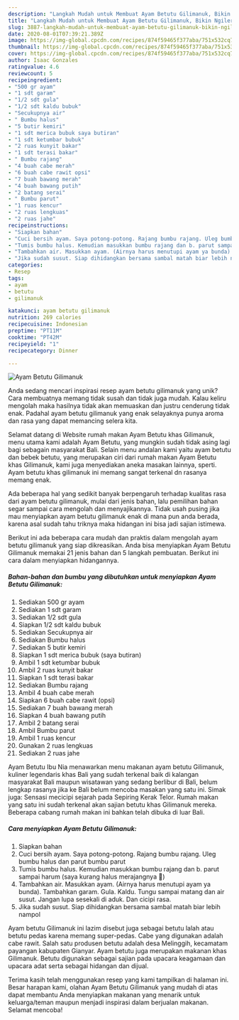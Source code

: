 ```yaml
---
description: "Langkah Mudah untuk Membuat Ayam Betutu Gilimanuk, Bikin Ngiler"
title: "Langkah Mudah untuk Membuat Ayam Betutu Gilimanuk, Bikin Ngiler"
slug: 3887-langkah-mudah-untuk-membuat-ayam-betutu-gilimanuk-bikin-ngiler
date: 2020-08-01T07:39:21.389Z
image: https://img-global.cpcdn.com/recipes/874f59465f377aba/751x532cq70/ayam-betutu-gilimanuk-foto-resep-utama.jpg
thumbnail: https://img-global.cpcdn.com/recipes/874f59465f377aba/751x532cq70/ayam-betutu-gilimanuk-foto-resep-utama.jpg
cover: https://img-global.cpcdn.com/recipes/874f59465f377aba/751x532cq70/ayam-betutu-gilimanuk-foto-resep-utama.jpg
author: Isaac Gonzales
ratingvalue: 4.6
reviewcount: 5
recipeingredient:
- "500 gr ayam"
- "1 sdt garam"
- "1/2 sdt gula"
- "1/2 sdt kaldu bubuk"
- "Secukupnya air"
- " Bumbu halus"
- "5 butir kemiri"
- "1 sdt merica bubuk saya butiran"
- "1 sdt ketumbar bubuk"
- "2 ruas kunyit bakar"
- "1 sdt terasi bakar"
- " Bumbu rajang"
- "4 buah cabe merah"
- "6 buah cabe rawit opsi"
- "7 buah bawang merah"
- "4 buah bawang putih"
- "2 batang serai"
- " Bumbu parut"
- "1 ruas kencur"
- "2 ruas lengkuas"
- "2 ruas jahe"
recipeinstructions:
- "Siapkan bahan"
- "Cuci bersih ayam. Saya potong-potong. Rajang bumbu rajang. Uleg bumbu halus dan parut bumbu parut"
- "Tumis bumbu halus. Kemudian masukkan bumbu rajang dan b. parut sampai harum (saya kurang halus merajangnya 🤭)"
- "Tambahkan air. Masukkan ayam. (Airnya harus menutupi ayam ya bunda). Tambahkan garam. Gula. Kaldu. Tungu sampai matang dan air susut. Jangan lupa sesekali di aduk. Dan cicipi rasa."
- "Jika sudah susut. Siap dihidangkan bersama sambal matah biar lebih nampol"
categories:
- Resep
tags:
- ayam
- betutu
- gilimanuk

katakunci: ayam betutu gilimanuk 
nutrition: 269 calories
recipecuisine: Indonesian
preptime: "PT11M"
cooktime: "PT42M"
recipeyield: "1"
recipecategory: Dinner

---
```



![Ayam Betutu Gilimanuk](https://img-global.cpcdn.com/recipes/874f59465f377aba/751x532cq70/ayam-betutu-gilimanuk-foto-resep-utama.jpg)

Anda sedang mencari inspirasi resep ayam betutu gilimanuk yang unik? Cara membuatnya memang tidak susah dan tidak juga mudah. Kalau keliru mengolah maka hasilnya tidak akan memuaskan dan justru cenderung tidak enak. Padahal ayam betutu gilimanuk yang enak selayaknya punya aroma dan rasa yang dapat memancing selera kita.

Selamat datang di Website rumah makan Ayam Betutu khas Gilimanuk, menu utama kami adalah Ayam Betutu, yang mungkin sudah tidak asing lagi bagi sebagain masyarakat Bali. Selain menu andalan kami yaitu ayam betutu dan bebek betutu, yang merupakan ciri dari rumah makan Ayam Betutu khas Gilimanuk, kami juga menyediakan aneka masakan lainnya, sperti. Ayam betutu khas gilimanuk ini memang sangat terkenal dn rasanya memang enak.

Ada beberapa hal yang sedikit banyak berpengaruh terhadap kualitas rasa dari ayam betutu gilimanuk, mulai dari jenis bahan, lalu pemilihan bahan segar sampai cara mengolah dan menyajikannya. Tidak usah pusing jika mau menyiapkan ayam betutu gilimanuk enak di mana pun anda berada, karena asal sudah tahu triknya maka hidangan ini bisa jadi sajian istimewa.


Berikut ini ada beberapa cara mudah dan praktis dalam mengolah ayam betutu gilimanuk yang siap dikreasikan. Anda bisa menyiapkan Ayam Betutu Gilimanuk memakai 21 jenis bahan dan 5 langkah pembuatan. Berikut ini cara dalam menyiapkan hidangannya.

<!--inarticleads1-->

##### Bahan-bahan dan bumbu yang dibutuhkan untuk menyiapkan Ayam Betutu Gilimanuk:

1. Sediakan 500 gr ayam
1. Sediakan 1 sdt garam
1. Sediakan 1/2 sdt gula
1. Siapkan 1/2 sdt kaldu bubuk
1. Sediakan Secukupnya air
1. Sediakan  Bumbu halus
1. Sediakan 5 butir kemiri
1. Siapkan 1 sdt merica bubuk (saya butiran)
1. Ambil 1 sdt ketumbar bubuk
1. Ambil 2 ruas kunyit bakar
1. Siapkan 1 sdt terasi bakar
1. Sediakan  Bumbu rajang
1. Ambil 4 buah cabe merah
1. Siapkan 6 buah cabe rawit (opsi)
1. Sediakan 7 buah bawang merah
1. Siapkan 4 buah bawang putih
1. Ambil 2 batang serai
1. Ambil  Bumbu parut
1. Ambil 1 ruas kencur
1. Gunakan 2 ruas lengkuas
1. Sediakan 2 ruas jahe


Ayam Betutu Ibu Nia menawarkan menu makanan ayam betutu Gilimanuk, kuliner legendaris khas Bali yang sudah terkenal baik di kalangan masyarakat Bali maupun wisatawan yang sedang berlibur di Bali, belum lengkap rasanya jika ke Bali belum mencoba masakan yang satu ini. Simak juga: Sensasi mecicipi sejarah pada Sepiring Kerak Telor. Rumah makan yang satu ini sudah terkenal akan sajian betutu khas Gilimanuk mereka. Beberapa cabang rumah makan ini bahkan telah dibuka di luar Bali. 

<!--inarticleads2-->

##### Cara menyiapkan Ayam Betutu Gilimanuk:

1. Siapkan bahan
1. Cuci bersih ayam. Saya potong-potong. Rajang bumbu rajang. Uleg bumbu halus dan parut bumbu parut
1. Tumis bumbu halus. Kemudian masukkan bumbu rajang dan b. parut sampai harum (saya kurang halus merajangnya 🤭)
1. Tambahkan air. Masukkan ayam. (Airnya harus menutupi ayam ya bunda). Tambahkan garam. Gula. Kaldu. Tungu sampai matang dan air susut. Jangan lupa sesekali di aduk. Dan cicipi rasa.
1. Jika sudah susut. Siap dihidangkan bersama sambal matah biar lebih nampol


Ayam betutu Gilimanuk ini lazim disebut juga sebagai betutu lalah atau betutu pedas karena memang super-pedas. Cabe yang digunakan adalah cabe rawit. Salah satu produsen betutu adalah desa Melinggih, kecamatam payangan kabupaten Gianyar. Ayam betutu juga merupakan makanan khas Gilimanuk. Betutu digunakan sebagai sajian pada upacara keagamaan dan upacara adat serta sebagai hidangan dan dijual. 

Terima kasih telah menggunakan resep yang kami tampilkan di halaman ini. Besar harapan kami, olahan Ayam Betutu Gilimanuk yang mudah di atas dapat membantu Anda menyiapkan makanan yang menarik untuk keluarga/teman maupun menjadi inspirasi dalam berjualan makanan. Selamat mencoba!
